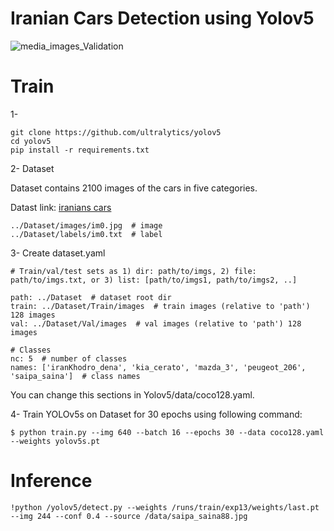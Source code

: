 # Iranian Cars Detection using Yolov5

![media_images_Validation](https://github.com/NahidEbrahimian/Iranian-Cars-Detection-using-Yolov5/blob/main/runs/train/exp13/media_images_Validation.jpg)

# Train

1- 

```
git clone https://github.com/ultralytics/yolov5
cd yolov5
pip install -r requirements.txt
```
2- Dataset

Dataset contains 2100 images of the cars in five categories.

Datast link: [iranians cars](https://drive.google.com/drive/folders/1k_uzXzDyjEQ0cFYlFJaNbZpPg0TMHXCZ?usp=sharing)

```
../Dataset/images/im0.jpg  # image
../Dataset/labels/im0.txt  # label

```
3- Create dataset.yaml

```
# Train/val/test sets as 1) dir: path/to/imgs, 2) file: path/to/imgs.txt, or 3) list: [path/to/imgs1, path/to/imgs2, ..]

path: ../Dataset  # dataset root dir
train: ../Dataset/Train/images  # train images (relative to 'path') 128 images
val: ../Dataset/Val/images  # val images (relative to 'path') 128 images

# Classes
nc: 5  # number of classes
names: ['iranKhodro_dena', 'kia_cerato', 'mazda_3', 'peugeot_206', 'saipa_saina']  # class names
```

You can change this sections in Yolov5/data/coco128.yaml.

4- Train YOLOv5s on Dataset for 30 epochs using following command:

```
$ python train.py --img 640 --batch 16 --epochs 30 --data coco128.yaml --weights yolov5s.pt

```
# Inference

```
!python /yolov5/detect.py --weights /runs/train/exp13/weights/last.pt --img 244 --conf 0.4 --source /data/saipa_saina88.jpg
```


